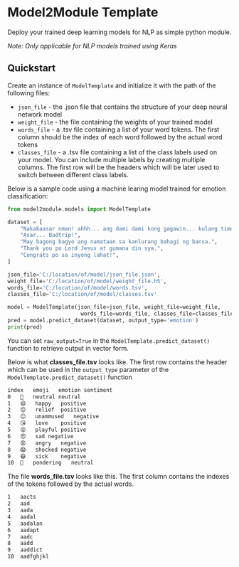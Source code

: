 # Model2Module Template
Deploy your trained deep learning models for NLP as simple python module.

*Note: Only applicable for NLP models trained using Keras*

## Quickstart
Create an instance of `ModelTemplate` and initialize it with the path of the following files:

- `json_file` - the .json file that contains the structure of your deep neural network model
- `weight_file` - the file containing the weights of your trained model
- `words_file` - a .tsv file containing a list of your word tokens. The first column should be the index of each word followed by the actual word tokens
- `classes_file` - a .tsv file containing a list of the class labels used on your model. You can include multiple labels by creating multiple columns. The first row will be the headers which will be later used to switch between different class labels.

Below is a sample code using a machine learing model trained for emotion classification:

```python
from model2module.models import ModelTemplate

dataset = [
    "Nakakaasar nman! ahhh... ang dami dami kong gagawin... kulang time...",
    "Asar... Badtrip!",
    "May bagong bagyo ang namataan sa kanlurang bahagi ng bansa.",
    "Thank you po Lord Jesus at gumana din sya.",
    "Congrats po sa inyong lahat!",
]

json_file='C:/location/of/model/json_file.json',
weight_file='C:/location/of/model/weight_file.h5',
words_file='C:/location/of/model/words.tsv',
classes_file='C:/location/of/model/classes.tsv'

model = ModelTemplate(json_file=json_file, weight_file=weight_file,
                       words_file=words_file, classes_file=classes_file)
pred = model.predict_dataset(dataset, output_type='emotion')
print(pred)

```

You can set `raw_output=True` in the `ModelTemplate.predict_dataset()` function to retrieve output in vector form.

Below is what **classes_file.tsv** looks like. The first row contains the header which can be used in the `output_type` parameter of the `ModelTemplate.predict_dataset()` function

```bash
index	emoji	emotion	sentiment
0	📝	neutral	neutral
1	😄	happy	positive
2	😌	relief	positive
3	😑	unammused	negative
4	😘	love	positive
5	😜	playful	positive
6	😞	sad	negative
7	😡	angry	negative
8	😱	shocked	negative
9	😷	sick	negative
10	🤔	pondering	neutral
```

The file **words_file.tsv** looks like this. The first column contains the indexes of the tokens followed by the actual words.

```bash
1	aacts
2	aad
3	aada
4	aadal
5	aadalan
6	aadapt
7	aadc
8	aadd
9	aaddict
10	aadfghjkl
```
